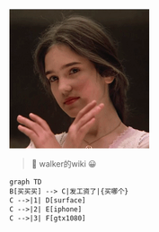 ![詹妮弗康奈利](120.png)
> :memo: walker的wiki :grinning:
```mermaid
graph TD
B[买买买] --> C|发工资了|{买哪个}
C -->|1| D[surface]
C -->|2| E[iphone]
C -->|3| F[gtx1080]
```

